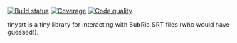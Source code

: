 [![Build status][travis-image]][travis-builds]
[![Coverage][coveralls-image]][coveralls]
[![Code quality][scrutinizer-image]][scrutinizer]

[travis-builds]: https://travis-ci.org/cdown/tinysrt
[travis-image]: https://img.shields.io/travis/cdown/tinysrt/master.svg
[coveralls]: https://coveralls.io/r/cdown/tinysrt
[coveralls-image]: https://img.shields.io/coveralls/cdown/tinysrt/master.svg
[scrutinizer]: https://scrutinizer-ci.com/g/cdown/tinysrt/code-structure/master/hot-spots
[scrutinizer-image]: https://img.shields.io/scrutinizer/g/cdown/tinysrt.svg

tinysrt is a tiny library for interacting with SubRip SRT files (who would have
guessed!).
